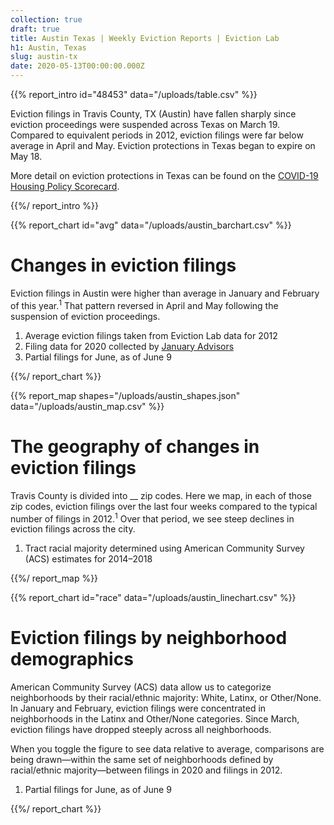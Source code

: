 ```yaml
---
collection: true
draft: true
title: Austin Texas | Weekly Eviction Reports | Eviction Lab
h1: Austin, Texas
slug: austin-tx
date: 2020-05-13T00:00:00.000Z
---
```


{{% report_intro id="48453" data="/uploads/table.csv" %}}

Eviction filings in Travis County, TX (Austin) have fallen sharply since eviction proceedings were suspended across Texas on March 19. Compared to equivalent periods in 2012, eviction filings were far below average in April and May. Eviction protections in Texas began to expire on May 18. 

More detail on eviction protections in Texas can be found on the [COVID-19 Housing Policy Scorecard](https://evictionlab.org/covid-policy-scorecard/tx/).

{{%/ report_intro %}}



{{% report_chart id="avg" data="/uploads/austin_barchart.csv" %}}

# Changes in eviction filings

Eviction filings in Austin were higher than average in January and February of this year.<sup>1</sup> That pattern reversed in April and May following the suspension of eviction proceedings.

1. Average eviction filings taken from Eviction Lab data for 2012
2. Filing data for 2020 collected by [January Advisors](https://www.januaryadvisors.com/)
3. Partial filings for June, as of June 9

{{%/ report_chart %}}



{{% report_map shapes="/uploads/austin_shapes.json" data="/uploads/austin_map.csv" %}}

# The geography of changes in eviction filings

Travis County is divided into __ zip codes. Here we map, in each of those zip codes, eviction filings over the last four weeks compared to the typical number of filings in 2012.<sup>1</sup> Over that period, we see steep declines in eviction filings across the city.

1. Tract racial majority determined using American Community Survey (ACS) estimates for 2014–2018

{{%/ report_map %}}



{{% report_chart id="race" data="/uploads/austin_linechart.csv" %}}

# Eviction filings by neighborhood demographics

American Community Survey (ACS) data allow us to categorize neighborhoods by their racial/ethnic majority: White, Latinx, or Other/None. In January and February, eviction filings were concentrated in neighborhoods in the Latinx and Other/None categories. Since March, eviction filings have dropped steeply across all neighborhoods.

When you toggle the figure to see data relative to average, comparisons are being drawn—within the same set of neighborhoods defined by racial/ethnic majority—between filings in 2020 and filings in 2012.

1. Partial filings for June, as of June 9

{{%/ report_chart %}}